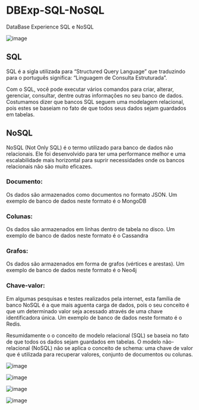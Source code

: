 # DBExp-SQL-NoSQL
DataBase Experience SQL e NoSQL

![image](https://user-images.githubusercontent.com/68438464/192273114-84cb7f30-75d4-4063-90bc-ef2a135f0a80.png)

## SQL
SQL é a sigla utilizada para “Structured Query Language” que traduzindo para o português significa: “Linguagem de Consulta Estruturada”.

Com o SQL, você pode executar vários comandos para criar, alterar, gerenciar, consultar, dentre outras informações no seu banco de dados. Costumamos dizer que bancos SQL seguem uma modelagem relacional, pois estes se baseiam no fato de que todos seus dados sejam guardados em tabelas.

## NoSQL
NoSQL (Not Only SQL) é o termo utilizado para banco de dados não relacionais. Ele foi desenvolvido para ter uma performance melhor e uma escalabilidade mais horizontal para suprir necessidades onde os bancos relacionais não são muito eficazes.

### Documento:
Os dados são armazenados como documentos no formato JSON. Um exemplo de banco de dados neste formato é o MongoDB
### Colunas:
Os dados são armazenados em linhas dentro de tabela no disco. Um exemplo de banco de dados neste formato é o Cassandra
### Grafos:
Os dados são armazenados em forma de grafos (vértices e arestas). Um exemplo de banco de dados neste formato é o Neo4j
### Chave-valor:
Em algumas pesquisas e testes realizados pela internet, esta família de banco NoSQL é a que mais aguenta carga de dados, pois o seu conceito é que um determinado valor seja acessado através de uma chave identificadora única. Um exemplo de banco de dados neste formato é o Redis.

Resumidamente o o conceito de modelo relacional (SQL) se baseia no fato de que todos os dados sejam guardados em tabelas. O modelo não-relacional (NoSQL) não se aplica o conceito de schema: uma chave de valor que é utilizada para recuperar valores, conjunto de documentos ou colunas.

![image](https://user-images.githubusercontent.com/68438464/192273761-341c6fb3-1a8c-46a5-b836-a629051cd161.png)

![image](https://user-images.githubusercontent.com/68438464/192273818-c3725bda-5788-432d-a4a5-d27a2975d789.png)

![image](https://user-images.githubusercontent.com/68438464/192273850-af9ac7e0-6d28-46f1-a847-ad4712830935.png)

![image](https://user-images.githubusercontent.com/68438464/192273889-6139d6bc-9ffc-4b47-af31-aa990a2f98b4.png)
